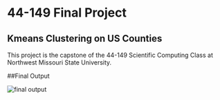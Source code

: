 # 44-149 Final Project
## Kmeans Clustering on US Counties

This project is the capstone of the 44-149 Scientific Computing
Class at Northwest Missouri State University.

##Final Output

![final output](cluster_output.png)